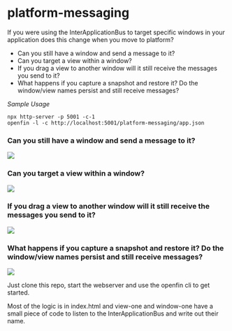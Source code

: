 
# platform-messaging

If you were using the InterApplicationBus to target specific windows in your application does this change when you move to platform? 

* Can you still have a window and send a message to it? 
* Can you target a view within a window?
* If you drag a view to another window will it still receive the messages you send to it?
* What happens if you capture a snapshot and restore it? Do the window/view names persist and still receive messages? 

_Sample Usage_

```
npx http-server -p 5001 -c-1
openfin -l -c http://localhost:5001/platform-messaging/app.json
```

### Can you still have a window and send a message to it? 
![](1-platform-messaging.gif)

### Can you target a view within a window? 
![](2-platform-messaging.gif)

### If you drag a view to another window will it still receive the messages you send to it?
![](3-platform-messaging.gif)

### What happens if you capture a snapshot and restore it? Do the window/view names persist and still receive messages? 
![](4-platform-messaging.gif)

Just clone this repo, start the webserver and use the openfin cli to get started.

Most of the logic is in index.html and view-one and window-one have a small piece of code to listen to the InterApplicationBus and write out their name.